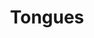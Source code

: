 ---
title: "Tongues"
permalink: /spells/tongues/
tags:
  - Spell
available_for:
  - Bard
  - Cleric
  - Sorcerer
  - Warlock
  - Wizard
level: "3rd Level"
school: "Divination"
range: "Touch"
comp:
  - V
  - M
material: "a small clay model of a ziggurat."
duration: "1 hour"
description: |
  This spell grants the creature you touch the ability to understand any spoken language it hears. Moreover, when the target speaks, any creature that knows at least one language and can hear the target understands what it says.
excerpt: "This spell grants the creature you touch the ability to understand any spoken language it hears."
source: "Basic Rules"
---